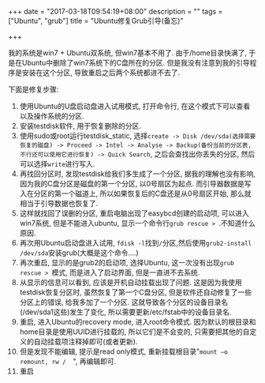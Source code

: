 +++
date = "2017-03-18T09:54:19+08:00"
description = ""
tags = ["Ubuntu", "grub"]
title = "Ubuntu修复Grub引导(备忘)"

+++

我的系统是win7 + Ubuntu双系统, 但win7基本不用了. 由于/home目录快满了, 于是在Ubuntu中删除了win7系统下的C盘所在的分区. 但是我没有注意到我的引导程序是安装在这个分区, 导致重启之后两个系统都进不去了.

下面是修复步骤:    

1. 使用Ubuntu的U盘启动盘进入试用模式, 打开命令行, 在这个模式下可以查看以及操作系统的分区.
2. 安装testdisk软件, 用于恢复删除的分区.
3. 使用sudo或root运行testdisk_static, 选择`create -> Disk /dev/sda(选择需要恢复的磁盘) -> Proceed -> Intel -> Analyse -> Backup(备份当前的分区表, 不行还可以使用它进行恢复) -> Quick Search`,  之后会查找出你丢失的分区, 然后可以选择`write`进行写入.
4. 再找回分区时, 发现testdisk给我们多生成了一个分区, 据我的理解也没有影响, 因为我的C盘分区是磁盘的第一个分区, 以0号扇区为起点. 而引导器数据是写入在分区的第一个磁道上, 所以如果恢复后的C盘还是从0号扇区开始, 那么就相当于引导数据也恢复了.
4. 这样就找回了误删的分区, 重启电脑出现了easybcd创建的启动项, 可以进入win7系统, 但是不能进入ubuntu, 显示一个命令行`grub rescue > `.不知道什么原因.
5. 再次用Ubuntu启动盘进入试用, `fdisk -l`找到`/`分区,然后使用`grub2-install /dev/sda`安装grub(大概是这个命令....)
6. 再次重启, 显示的是grub2的启动项, 选择Ubuntu, 这一次没有出现`grub rescue > `模式, 而是进入了启动界面, 但是一直进不去系统.
7. 从显示的信息可以看到, 应该是开机自动挂载出现了问题. 这是因为我使用testdisk恢复分区时, 虽然恢复了第一个C盘分区, 但是软件还自动修复了一些分区上的错误, 给我多加了一个分区. 这就导致各个分区的设备目录名(/dev/sda1这些)发生了变化, 所以需要更新/etc/fstab中的设备目录名.
8. 重启, 进入Ubuntu的recovery mode, 进入root命令模式. 因为默认的根目录和home目录是使用UUID进行挂载的, 所以它们是不会变的, 只需要把其他的自定义的自动挂载项注释掉即可(或者更新).
9. 但是发现不能编辑, 提示是read only模式, 重新挂载根目录"`mount –o remount, rw /  `", 再编辑即可.
10. 重启
